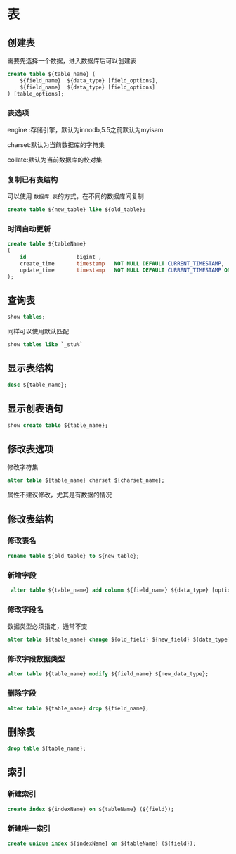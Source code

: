 # 表

## 创建表

需要先选择一个数据，进入数据库后可以创建表

```sql
create table ${table_name} (
    ${field_name}  ${data_type} [field_options],
    ${field_name}  ${data_type} [field_options]
) [table_options];
```

### 表选项

engine :存储引擎，默认为innodb,5.5之前默认为myisam

charset:默认为当前数据库的字符集

collate:默认为当前数据库的校对集

### 复制已有表结构

可以使用 `数据库.表`的方式，在不同的数据库间复制

```sql
create table ${new_table} like ${old_table};
```

### 时间自动更新

```sql
create table ${tableName}
(
    id                bigint ,
    create_time       timestamp   NOT NULL DEFAULT CURRENT_TIMESTAMP,
    update_time       timestamp   NOT NULL DEFAULT CURRENT_TIMESTAMP ON UPDATE CURRENT_TIMESTAMP
);
```



## 查询表

```sql
show tables;
```

同样可以使用默认匹配

```sql
show tables like `_stu%`
```



## 显示表结构

```sql
desc ${table_name};
```



## 显示创表语句

```sql
show create table ${table_name};
```



## 修改表选项

修改字符集

```sql
alter table ${table_name} charset ${charset_name};
```

属性不建议修改，尤其是有数据的情况



## 修改表结构

### 修改表名

```sql
rename table ${old_table} to ${new_table};
```

### 新增字段

```sql
 alter table ${table_name} add column ${field_name} ${data_type} [options];
```

### 修改字段名

数据类型必须指定，通常不变

```sql
alter table ${table_name} change ${old_field} ${new_field} ${data_type};
```

### 修改字段数据类型

```sql
alter table ${table_name} modify ${field_name} ${new_data_type};
```

### 删除字段

```sql
alter table ${table_name} drop ${field_name};
```

## 删除表

```sql
drop table ${table_name};
```

## 索引

### 新建索引

```sql
create index ${indexName} on ${tableName} (${field});
```

### 新建唯一索引

```sql
create unique index ${indexName} on ${tableName} (${field});
```



